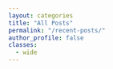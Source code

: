 ```yaml
---
layout: categories
title: "All Posts"
permalink: "/recent-posts/"
author_profile: false
classes:
  - wide
---
```

